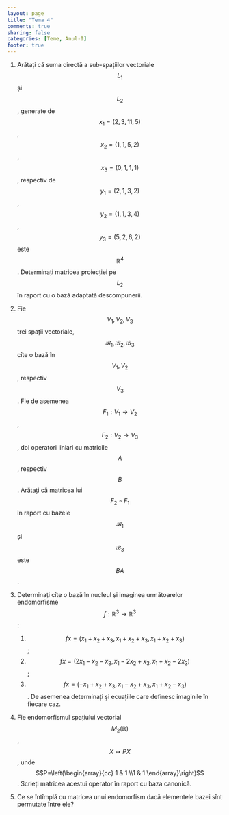 ```yaml
---
layout: page
title: "Tema 4"
comments: true
sharing: false
categories: [Teme, Anul-I]
footer: true
---
```


1. Arătați că suma directă a sub-spațiilor vectoriale $$L_1$$ și $$L_2$$,
   generate de $$x_1=(2,3,11,5)$$,$$x_2=(1,1,5,2)$$, $$x_3=(0,1,1,1)$$, respectiv
   de $$y_1=(2,1,3,2)$$, $$y_2=(1,1,3,4)$$,$$y_3=(5,2,6,2)$$ este $$\mathbb{R}^4$$.
   Determinați matricea proiecției pe $$L_2$$ în raport cu o bază adaptată
   descompunerii.

2. Fie $$V_1,V_2,V_3$$ trei spații vectoriale,
   $$\mathcal{B}_1,\mathcal{B}_2,\mathcal{B}_3$$ cîte o bază în $$V_1,V_2$$,
   respectiv $$V_3$$. Fie de asemenea $$F_1:V_1 \to V_2$$, $$F_2:V_2 \to V_3$$,
   doi operatori liniari cu matricile $$A$$, respectiv $$B$$. Arătați că matricea 
   lui $$F_2 \circ F_1$$ în raport cu bazele $$\mathcal{B}_1$$ și
   $$\mathcal{B}_3$$ este $$BA$$.

3. Determinați cîte o bază în nucleul și imaginea următoarelor endomorfisme
   $$f:\mathbb{R}^3 \to \mathbb{R}^3$$:

    1. $$fx=\left(x_1+x_2+x_3,x_1+x_2+x_3,x_1+x_2+x_3\right)$$;
    2. $$fx=\left(2x_1-x_2-x_3,x_1-2x_2+x_3,x_1+x_2-2x_3\right)$$;
    3. $$fx=\left(-x_1+x_2+x_3,x_1-x_2+x_3,x_1+x_2-x_3\right)$$.
    De asemenea determinați și ecuațiile care definesc imaginile în fiecare caz.

4. Fie endomorfismul spațiului vectorial $$M_2(\mathbb{R})$$ , $$X \mapsto PX$$,
   unde $$P=\left(\begin{array}{cc} 1 & 1 \\1 & 1 \end{array}\right)$$. Scrieți
   matricea acestui operator în raport cu baza canonică.

5. Ce se întîmplă cu matricea unui endomorfism dacă elementele bazei sînt
   permutate între ele?

